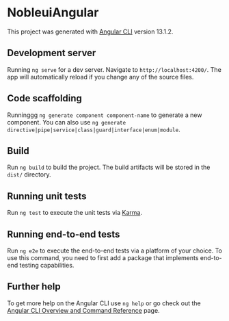 # NobleuiAngular

This project was generated with [Angular CLI](https://github.com/angular/angular-cli) version 13.1.2.

## Development server

Running `ng serve` for a dev server. Navigate to `http://localhost:4200/`. The app will automatically reload if you change any of the source files.

## Code scaffolding

Runninggg `ng generate component component-name` to generate a new component. You can also use `ng generate directive|pipe|service|class|guard|interface|enum|module`.

## Build

Run `ng build` to build the project. The build artifacts will be stored in the `dist/` directory.

## Running unit tests

Run `ng test` to execute the unit tests via [Karma](https://karma-runner.github.io).

## Running end-to-end tests

Run `ng e2e` to execute the end-to-end tests via a platform of your choice. To use this command, you need to first add a package that implements end-to-end testing capabilities.

## Further help

To get more help on the Angular CLI use `ng help` or go check out the [Angular CLI Overview and Command Reference](https://angular.io/cli) page.

